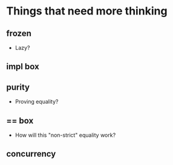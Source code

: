 # Things that need more thinking
## frozen
- Lazy?

## impl box

## purity
- Proving equality?

## == box
- How will this "non-strict" equality work?

## concurrency
